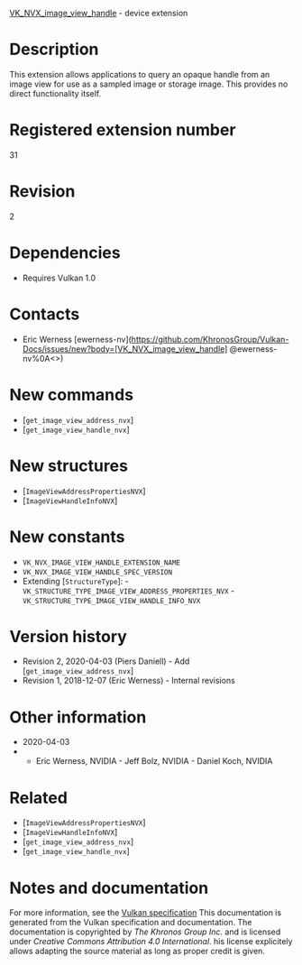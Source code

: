 [VK_NVX_image_view_handle](https://www.khronos.org/registry/vulkan/specs/1.3-extensions/man/html/VK_NVX_image_view_handle.html) - device extension

# Description
This extension allows applications to query an opaque handle from an image
view for use as a sampled image or storage image.
This provides no direct functionality itself.

# Registered extension number
31

# Revision
2

# Dependencies
- Requires Vulkan 1.0

# Contacts
- Eric Werness [ewerness-nv](https://github.com/KhronosGroup/Vulkan-Docs/issues/new?body=[VK_NVX_image_view_handle] @ewerness-nv%0A<<Here describe the issue or question you have about the VK_NVX_image_view_handle extension>>)

# New commands
- [`get_image_view_address_nvx`]
- [`get_image_view_handle_nvx`]

# New structures
- [`ImageViewAddressPropertiesNVX`]
- [`ImageViewHandleInfoNVX`]

# New constants
- `VK_NVX_IMAGE_VIEW_HANDLE_EXTENSION_NAME`
- `VK_NVX_IMAGE_VIEW_HANDLE_SPEC_VERSION`
- Extending [`StructureType`]:  - `VK_STRUCTURE_TYPE_IMAGE_VIEW_ADDRESS_PROPERTIES_NVX`  - `VK_STRUCTURE_TYPE_IMAGE_VIEW_HANDLE_INFO_NVX`

# Version history
- Revision 2, 2020-04-03 (Piers Daniell)  - Add [`get_image_view_address_nvx`] 
- Revision 1, 2018-12-07 (Eric Werness)  - Internal revisions

# Other information
* 2020-04-03
*   - Eric Werness, NVIDIA  - Jeff Bolz, NVIDIA  - Daniel Koch, NVIDIA

# Related
- [`ImageViewAddressPropertiesNVX`]
- [`ImageViewHandleInfoNVX`]
- [`get_image_view_address_nvx`]
- [`get_image_view_handle_nvx`]

# Notes and documentation
For more information, see the [Vulkan specification](https://www.khronos.org/registry/vulkan/specs/1.3-extensions/html/vkspec.html)
This documentation is generated from the Vulkan specification and documentation.
The documentation is copyrighted by *The Khronos Group Inc.* and is licensed under *Creative Commons Attribution 4.0 International*.
his license explicitely allows adapting the source material as long as proper credit is given.
        